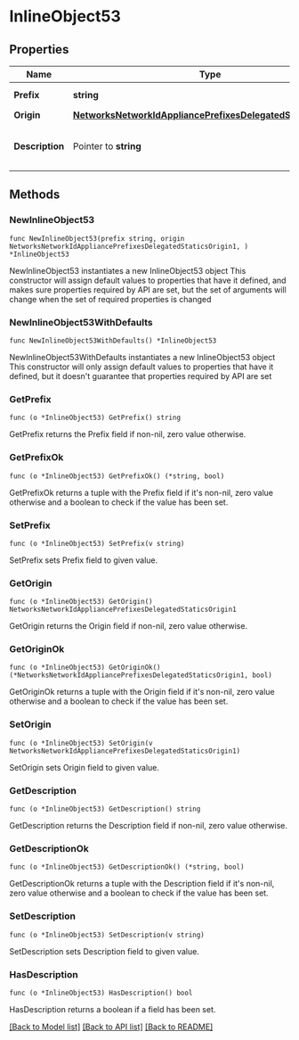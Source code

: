 # InlineObject53

## Properties

Name | Type | Description | Notes
------------ | ------------- | ------------- | -------------
**Prefix** | **string** | A static IPv6 prefix | 
**Origin** | [**NetworksNetworkIdAppliancePrefixesDelegatedStaticsOrigin1**](NetworksNetworkIdAppliancePrefixesDelegatedStaticsOrigin1.md) |  | 
**Description** | Pointer to **string** | A name or description for the prefix | [optional] 

## Methods

### NewInlineObject53

`func NewInlineObject53(prefix string, origin NetworksNetworkIdAppliancePrefixesDelegatedStaticsOrigin1, ) *InlineObject53`

NewInlineObject53 instantiates a new InlineObject53 object
This constructor will assign default values to properties that have it defined,
and makes sure properties required by API are set, but the set of arguments
will change when the set of required properties is changed

### NewInlineObject53WithDefaults

`func NewInlineObject53WithDefaults() *InlineObject53`

NewInlineObject53WithDefaults instantiates a new InlineObject53 object
This constructor will only assign default values to properties that have it defined,
but it doesn't guarantee that properties required by API are set

### GetPrefix

`func (o *InlineObject53) GetPrefix() string`

GetPrefix returns the Prefix field if non-nil, zero value otherwise.

### GetPrefixOk

`func (o *InlineObject53) GetPrefixOk() (*string, bool)`

GetPrefixOk returns a tuple with the Prefix field if it's non-nil, zero value otherwise
and a boolean to check if the value has been set.

### SetPrefix

`func (o *InlineObject53) SetPrefix(v string)`

SetPrefix sets Prefix field to given value.


### GetOrigin

`func (o *InlineObject53) GetOrigin() NetworksNetworkIdAppliancePrefixesDelegatedStaticsOrigin1`

GetOrigin returns the Origin field if non-nil, zero value otherwise.

### GetOriginOk

`func (o *InlineObject53) GetOriginOk() (*NetworksNetworkIdAppliancePrefixesDelegatedStaticsOrigin1, bool)`

GetOriginOk returns a tuple with the Origin field if it's non-nil, zero value otherwise
and a boolean to check if the value has been set.

### SetOrigin

`func (o *InlineObject53) SetOrigin(v NetworksNetworkIdAppliancePrefixesDelegatedStaticsOrigin1)`

SetOrigin sets Origin field to given value.


### GetDescription

`func (o *InlineObject53) GetDescription() string`

GetDescription returns the Description field if non-nil, zero value otherwise.

### GetDescriptionOk

`func (o *InlineObject53) GetDescriptionOk() (*string, bool)`

GetDescriptionOk returns a tuple with the Description field if it's non-nil, zero value otherwise
and a boolean to check if the value has been set.

### SetDescription

`func (o *InlineObject53) SetDescription(v string)`

SetDescription sets Description field to given value.

### HasDescription

`func (o *InlineObject53) HasDescription() bool`

HasDescription returns a boolean if a field has been set.


[[Back to Model list]](../README.md#documentation-for-models) [[Back to API list]](../README.md#documentation-for-api-endpoints) [[Back to README]](../README.md)


